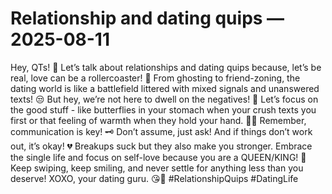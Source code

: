 # Relationship and dating quips — 2025-08-11

Hey, QTs! 💖 Let’s talk about relationships and dating quips because, let’s be real, love can be a rollercoaster! 🎢 From ghosting to friend-zoning, the dating world is like a battlefield littered with mixed signals and unanswered texts! 😒 But hey, we’re not here to dwell on the negatives! 🚫 Let’s focus on the good stuff - like butterflies in your stomach when your crush texts you first or that feeling of warmth when they hold your hand. 🦋✨ Remember, communication is key! 🗝️ Don’t assume, just ask! And if things don’t work out, it’s okay! 💔 Breakups suck but they also make you stronger. Embrace the single life and focus on self-love because you are a QUEEN/KING! 👑 Keep swiping, keep smiling, and never settle for anything less than you deserve! XOXO, your dating guru. 😘💋 #RelationshipQuips #DatingLife